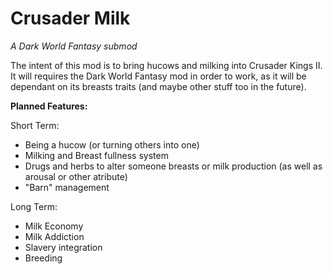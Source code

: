 # Crusader Milk
*A Dark World Fantasy submod*

The intent of this mod is to bring hucows and milking into Crusader Kings II.
It will requires the Dark World Fantasy mod in order to work, as it will be dependant on its breasts traits (and maybe other stuff too in the future).

**Planned Features:**

Short Term:
- Being a hucow (or turning others into one)
- Milking and Breast fullness system
- Drugs and herbs to alter someone breasts or milk production (as well as arousal or other atribute)
- "Barn" management

Long Term:
- Milk Economy
- Milk Addiction
- Slavery integration
- Breeding
